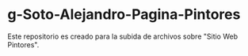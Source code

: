 # g-Soto-Alejandro-Pagina-Pintores
Este repositorio es creado para la subida de archivos sobre "Sitio Web Pintores".

